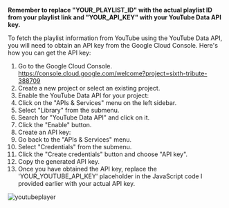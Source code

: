 **Remember to replace "YOUR_PLAYLIST_ID" with the actual playlist ID from your playlist link and "YOUR_API_KEY" with your YouTube Data API key.**

To fetch the playlist information from YouTube using the YouTube Data API, you will need to obtain an API key from the Google Cloud Console. Here's how you can get the API key:

1. Go to the Google Cloud Console. https://console.cloud.google.com/welcome?project=sixth-tribute-388709
2. Create a new project or select an existing project.
3. Enable the YouTube Data API for your project:
4. Click on the "APIs & Services" menu on the left sidebar.
5. Select "Library" from the submenu.
6. Search for "YouTube Data API" and click on it.
7. Click the "Enable" button.
8. Create an API key:
9. Go back to the "APIs & Services" menu.
10. Select "Credentials" from the submenu.
11. Click the "Create credentials" button and choose "API key".
12. Copy the generated API key.
13. Once you have obtained the API key, replace the 'YOUR_YOUTUBE_API_KEY' placeholder in the JavaScript code I provided earlier with your actual API key.

![youtubeplayer](https://github.com/semihdursungul/front-end-source-codes/assets/114025283/80f22d08-9c37-4bd5-8761-d2884888121c)

